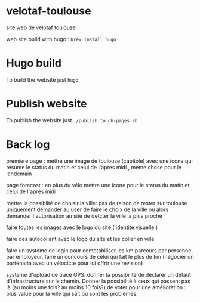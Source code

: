 # velotaf-toulouse
site web de velotaf toulouse

web site build with hugo : `brew install hugo`

# Hugo build 
To build the website just `hugo`

# Publish website
To publish the website just `./publish_to_gh-pages.sh`

# Back log
premiere page : mettre une image de toulouse (capitole) avec une icone qui résume le status du matin et celui de l'apres midi , meme chose pour le lendemain

page forecast : en plus du vélo mettre une icone pour le status du matin et celui de l'apres midi

mettre la possibilté de choisir la ville: pas de raison de rester sur toulouse uniquement demander au user de faire le choix de la ville ou alors demander l'autorisation au site de detcter la ville la plus proche

faire toutes les images avec le logo du site ( identité visuelle )

faire des autocollant avec le logo du site et les coller en ville 

faire un systeme de login pour comptabiliser les km parcours par personne, par employeur, faire un concours de celui qui fait le plus de km (négocier un partenaria avec un vélocicte pour lui offrir une révision)

systeme d'upload de trace GPS: donner la possibilité de déclarer un défaut d'infrastructure sur le chemin. Donner la possibilité à ceux qui passent pas là (au moins une fois? au moins 10 fois?) de voter pour une amélioration : plus value pour la ville qui sait où sont les problèmes.



